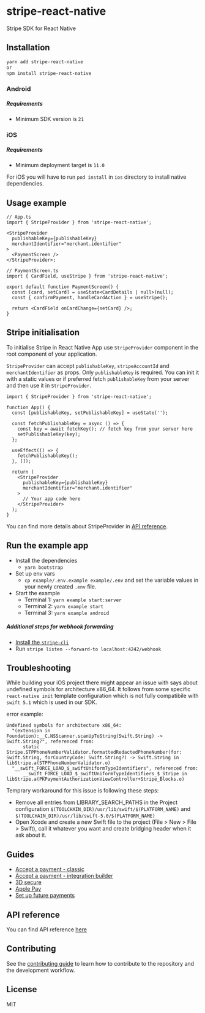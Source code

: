 # stripe-react-native

Stripe SDK for React Native

## Installation

```sh
yarn add stripe-react-native
or
npm install stripe-react-native
```

### Android

##### Requirements

- Minimum SDK version is `21`

### iOS

##### Requirements

- Minimum deployment target is `11.0`

For iOS you will have to run `pod install` in `ios` directory to install native dependencies.

## Usage example

```tsx
// App.ts
import { StripeProvider } from 'stripe-react-native';

<StripeProvider
  publishableKey={publishableKey}
  merchantIdentifier="merchant.identifier"
>
  <PaymentScreen />
</StripeProvider>;

// PaymentScreen.ts
import { CardField, useStripe } from 'stripe-react-native';

export default function PaymentScreen() {
  const [card, setCard] = useState<CardDetails | null>(null);
  const { confirmPayment, handleCardAction } = useStripe();

  return <CardField onCardChange={setCard} />;
}
```

## Stripe initialisation

To initialise Stripe in React Native App use `StripeProvider` component in the root component of your application.

`StripeProvider` can accept `publishableKey`, `stripeAccountId` and `merchantIdentifier` as props. Only `publishableKey` is required. You can init it with a static values or if preferred fetch `publishableKey` from your server and then use it in `StripeProvider`.

```tsx
import { StripeProvider } from 'stripe-react-native';

function App() {
  const [publishableKey, setPublishableKey] = useState('');

  const fetchPublishableKey = async () => {
    const key = await fetchKey(); // fetch key from your server here
    setPublishableKey(key);
  };

  useEffect(() => {
    fetchPublishableKey();
  }, []);

  return (
    <StripeProvider
      publishableKey={publishableKey}
      merchantIdentifier="merchant.identifier"
    >
      // Your app code here
    </StripeProvider>
  );
}
```

You can find more details about StripeProvider in [API reference](./docs/api-reference.md#stripeprovider).

## Run the example app

- Install the dependencies
  - `yarn bootstrap`
- Set up env vars
  - `cp example/.env.example example/.env` and set the variable values in your newly created `.env` file.
- Start the example
  - Terminal 1: `yarn example start:server`
  - Terminal 2: `yarn example start`
  - Terminal 3: `yarn example android`

##### Additional steps for webhook forwarding

- [Install the `stripe-cli`](https://stripe.com/docs/stripe-cli)
- Run `stripe listen --forward-to localhost:4242/webhook`

## Troubleshooting

While building your iOS project there might appear an issue with says about undefined symbols for architecture x86_64. It follows from some specific `react-native init` template configuration which is not fully compatibile with `swift 5.1` which is used in our SDK.

error example:

```
Undefined symbols for architecture x86_64:
  "(extension in Foundation):__C.NSScanner.scanUpToString(Swift.String) -> Swift.String?", referenced from:
      static Stripe.STPPhoneNumberValidator.formattedRedactedPhoneNumber(for: Swift.String, forCountryCode: Swift.String?) -> Swift.String in libStripe.a(STPPhoneNumberValidator.o)
  "__swift_FORCE_LOAD_$_swiftUniformTypeIdentifiers", referenced from:
      __swift_FORCE_LOAD_$_swiftUniformTypeIdentifiers_$_Stripe in libStripe.a(PKPaymentAuthorizationViewController+Stripe_Blocks.o)
```

Temprary workaround for this issue is following these steps:

- Remove all entries from LIBRARY_SEARCH_PATHS in the Project configuration
  `$(TOOLCHAIN_DIR)/usr/lib/swift/$(PLATFORM_NAME)` and `$(TOOLCHAIN_DIR)/usr/lib/swift-5.0/$(PLATFORM_NAME)`
- Open Xcode and create a new Swift file to the project (File > New > File > Swift), call it whatever you want and create bridging header when it ask about it.

## Guides

- [Accept a payment - classic](./docs/accept-a-payment.md)
- [Accept a payment - integration builder](./docs/accept-a-payment-integration.md)
- [3D secure](./docs/3d-secure.md)
- [Apple Pay](./docs/apple-pay.md)
- [Set up future payments](./docs/set-up-future-payments.md)

## API reference

You can find API reference [here](./docs/api-reference.md)

## Contributing

See the [contributing guide](CONTRIBUTING.md) to learn how to contribute to the repository and the development workflow.

## License

MIT
